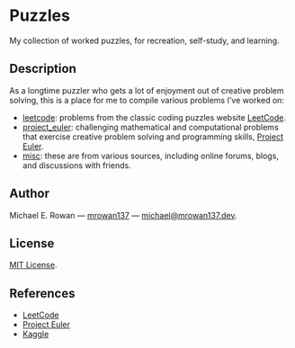 # Puzzles

My collection of worked puzzles, for recreation, self-study, and learning.


## Description

As a longtime puzzler who gets a lot of enjoyment out of creative problem
solving, this is a place for me to compile various problems I've worked on:

* [leetcode](https://github.com/mrowan137/puzzles/blob/main/leetcode): problems
  from the classic coding puzzles website
  [LeetCode](https://leetcode.com/problems/).
* [project_euler](https://github.com/mrowan137/puzzles/blob/main/project_euler):
  challenging mathematical and computational problems that exercise creative
  problem solving and programming skills,
  [Project Euler](https://projecteuler.net/).
* [misc](https://github.com/mrowan137/puzzles/blob/main/misc): these are from
  various sources, including online forums, blogs, and discussions with friends.


## Author

Michael E. Rowan — [mrowan137](https://github.com/mrowan137) — [michael@mrowan137.dev](mailto:michael@mrowan137.dev).


## License

[MIT License](https://github.com/mrowan137/puzzles/blob/main/LICENSE).


## References

* [LeetCode](https://leetcode.com/problems/)
* [Project Euler](https://projecteuler.net/)
* [Kaggle](https://www.kaggle.com/datasets)